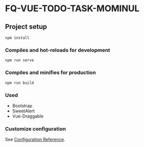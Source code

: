 # FQ-VUE-TODO-TASK-MOMINUL

## Project setup
```
npm install
```

### Compiles and hot-reloads for development
```
npm run serve
```

### Compiles and minifies for production
```
npm run build
```

### Used
* Bootstrap
* SweetAlert
* Vue-Draggable

### Customize configuration
See [Configuration Reference](https://cli.vuejs.org/config/).

